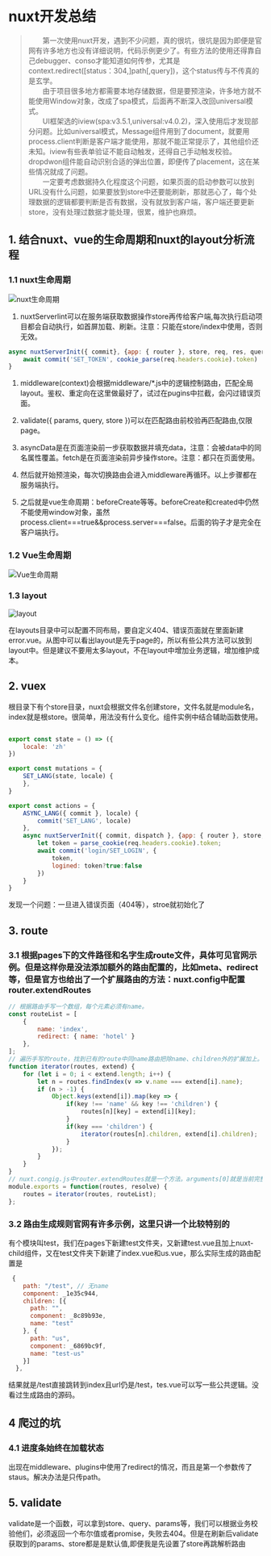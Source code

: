 <!--
 * @Author: magckeyyy
 * @Date: 2020-01-06 09:59:24
 * @Description: 
 * @Attention: 
 -->

# nuxt开发总结  

> &emsp;&emsp;第一次使用nuxt开发，遇到不少问题，真的很坑，很坑是因为即便是官网有许多地方也没有详细说明，代码示例更少了。有些方法的使用还得靠自己debugger、conso才能知道如何传参，尤其是context.redirect([status：304,]path[,query])，这个status传与不传真的是玄学。  
> &emsp;&emsp;由于项目很多地方都需要本地存储数据，但是要预渲染，许多地方就不能使用Window对象，改成了spa模式，后面再不断深入改回universal模式。  
> &emsp;&emsp;UI框架选的iview(spa:v3.5.1,universal:v4.0.2)，深入使用后才发现部分问题。比如universal模式，Message组件用到了document，就要用process.client判断是客户端才能使用，那就不能正常提示了，其他组价还未知。iview有些表单验证不能自动触发，还得自己手动触发校验。dropdwon组件能自动识别合适的弹出位置，即便传了placement，这在某些情况就成了问题。  
> &emsp;&emsp;一定要考虑数据持久化程度这个问题，如果页面的启动参数可以放到URL没有什么问题，如果要放到store中还要能刷新，那就恶心了，每个处理数据的逻辑都要判断是否有数据，没有就放到客户端，客户端还要更新store，没有处理过数据才能处理，很累，维护也麻烦。

## 1. 结合nuxt、vue的生命周期和nuxt的layout分析流程  

### 1.1 nuxt生命周期  

![nuxt生命周期 ](https://zh.nuxtjs.org/nuxt-schema.svg)  

1. nuxtServerlint可以在服务端获取数据操作store再传给客户端,每次执行启动项目都会自动执行，如首屏加载、刷新。注意：只能在store/index中使用，否则无效。  

```js
async nuxtServerInit({ commit}, {app: { router }, store, req, res, query, params, route}) {
    await commit('SET_TOKEN', cookie_parse(req.headers.cookie).token)
}
```  

1. middleware(context)会根据middleware/*.js中的逻辑控制路由，匹配全局layout。鉴权、重定向在这里做最好了，试过在pugins中拦截，会闪过错误页面。
2. validate({ params, query, store })可以在匹配路由前校验再匹配路由,仅限page。
3. asyncData是在页面渲染前一步获取数据并填充data，注意：会被data中的同名属性覆盖。fetch是在页面渲染前异步操作store。注意：都只在页面使用。  
4. 然后就开始预渲染，每次切换路由会进入middleware再循环。以上步骤都在服务端执行。  

5. 之后就是vue生命周期：beforeCreate等等。beforeCreate和created中仍然不能使用window对象，虽然process.client===true&&process.server===false。后面的钩子才是完全在客户端执行。  

### 1.2  Vue生命周期  

![Vue生命周期](https://cn.vuejs.org/images/lifecycle.png)  

### 1.3 layout  

![layout](https://zh.nuxtjs.org/nuxt-views-schema.svg)  

在layouts目录中可以配置不同布局，要自定义404、错误页面就在里面新建error.vue。从图中可以看出layout是先于page的，所以有些公共方法可以放到layout中。但是建议不要用太多layout，不在layout中增加业务逻辑，增加维护成本。  

## 2. vuex

根目录下有个store目录，nuxt会根据文件名创建store，文件名就是module名，index就是根store。很简单，用法没有什么变化。组件实例中结合辅助函数使用。  

```js  

export const state = () => ({
    locale: 'zh'
})

export const mutations = {
    SET_LANG(state, locale) {
    },
}

export const actions = {
    ASYNC_LANG({ commit }, locale) {
        commit('SET_LANG', locale)
    },
    async nuxtServerInit({ commit, dispatch }, {app: { router }, store, req, res, query, params, route}) {
        let token = parse_cookie(req.headers.cookie).token;
        await commit('login/SET_LOGIN', {
            token,
            logined: token?true:false
        })
    }
}  
````  

发现一个问题：一旦进入错误页面（404等），stroe就初始化了

## 3. route  

### 3.1  根据pages下的文件路径和名字生成route文件，具体可见官网示例。但是这样你是没法添加额外的路由配置的，比如meta、redirect等，但是官方也给出了一个扩展路由的方法：nuxt.config中配置router.extendRoutes  

``` js  
// 根据路由手写一个数组，每个元素必须有name。
const routeList = [
    {
        name: 'index',
        redirect: { name: 'hotel' }
    },
];
// 遍历手写的route，找到已有的route中同name路由把除name、children外的扩展加上。所以手写的route一定要匹配.nuxt中的route
function iterator(routes, extend) {
    for (let i = 0; i < extend.length; i++) {
        let n = routes.findIndex(v => v.name === extend[i].name);
        if (n > -1) {
            Object.keys(extend[i]).map(key => {
                if(key !== 'name' && key !== 'children') {
                    routes[n][key] = extend[i][key];
                }
                if(key === 'children') {
                    iterator(routes[n].children, extend[i].children);
                }
            });
        }
    }
}
// nuxt.congig.js中router.extendRoutes就是一个方法。arguments[0]就是当前完整路由，arguments[1]是加载组件的方法，至于是不是异步加载没去研究
module.exports = function(routes, resolve) {
    routes = iterator(routes, routeList);
};

```  

### 3.2  路由生成规则官网有许多示例，这里只讲一个比较特别的  

有个模块叫test，我们在pages下新建test文件夹，又新建test.vue且加上nuxt-child组件，又在test文件夹下新建了index.vue和us.vue，那么实际生成的路由配置是  

``` js  
 {
    path: "/test", // 无name
    component: _1e35c944,
    children: [{
      path: "",
      component: _8c89b93e,
      name: "test"
    }, {
      path: "us",
      component: _6869bc9f,
      name: "test-us"
    }]
  },
```  

结果就是/test直接跳转到index且url仍是/test，tes.vue可以写一些公共逻辑。没看过生成路由的源码。  

## 4 爬过的坑  

### 4.1 进度条始终在加载状态  

出现在middleware、plugins中使用了redirect的情况，而且是第一个参数传了staus。解决办法是只传path。  

## 5. validate  

validate是一个函数，可以拿到store、query、params等，我们可以根据业务校验他们，必须返回一个布尔值或者promise，失败去404。但是在刷新后validate获取到的params、store都是是默认值,即便我是先设置了store再跳解析路由
